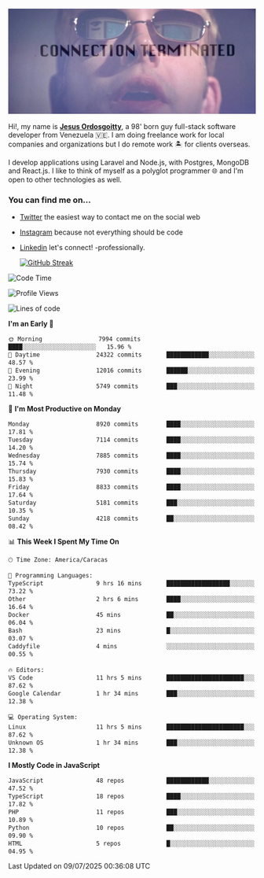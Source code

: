 ![hackers movie reference](./disconnected.jpg)

Hi!, my name is [**Jesus Ordosgoitty**](https://jodaz.dev), a 98' born guy full-stack software developer from Venezuela 🇻🇪. I am doing freelance work for local companies and organizations but I do remote work 🏝️ for clients overseas. 

I develop applications using Laravel and Node.js, with Postgres, MongoDB and React.js. I like to think of myself as a polyglot programmer 🌐 and I'm open to other technologies as well.

### You can find me on...

- [Twitter](https://twitter.com/jodaz_) the easiest way to contact me on the social web
- [Instagram](https://instagram.com/jodaz_) because not everything should be code
- [Linkedin](https://linkedin.com/in/jodaz) let's connect! -professionally.


    [![GitHub Streak](https://streak-stats.demolab.com?user=jodaz&theme=tokyonight)](https://git.io/streak-stats)

<!--START_SECTION:waka-->
![Code Time](http://img.shields.io/badge/Code%20Time-10%2C132%20hrs%2047%20mins-blue)

![Profile Views](http://img.shields.io/badge/Profile%20Views-0-blue)

![Lines of code](https://img.shields.io/badge/From%20Hello%20World%20I%27ve%20Written-83.4%20million%20lines%20of%20code-blue)

**I'm an Early 🐤** 

```text
🌞 Morning                7994 commits        ████░░░░░░░░░░░░░░░░░░░░░   15.96 % 
🌆 Daytime                24322 commits       ████████████░░░░░░░░░░░░░   48.57 % 
🌃 Evening                12016 commits       ██████░░░░░░░░░░░░░░░░░░░   23.99 % 
🌙 Night                  5749 commits        ███░░░░░░░░░░░░░░░░░░░░░░   11.48 % 
```
📅 **I'm Most Productive on Monday** 

```text
Monday                   8920 commits        ████░░░░░░░░░░░░░░░░░░░░░   17.81 % 
Tuesday                  7114 commits        ████░░░░░░░░░░░░░░░░░░░░░   14.20 % 
Wednesday                7885 commits        ████░░░░░░░░░░░░░░░░░░░░░   15.74 % 
Thursday                 7930 commits        ████░░░░░░░░░░░░░░░░░░░░░   15.83 % 
Friday                   8833 commits        ████░░░░░░░░░░░░░░░░░░░░░   17.64 % 
Saturday                 5181 commits        ███░░░░░░░░░░░░░░░░░░░░░░   10.35 % 
Sunday                   4218 commits        ██░░░░░░░░░░░░░░░░░░░░░░░   08.42 % 
```


📊 **This Week I Spent My Time On** 

```text
🕑︎ Time Zone: America/Caracas

💬 Programming Languages: 
TypeScript               9 hrs 16 mins       ██████████████████░░░░░░░   73.22 % 
Other                    2 hrs 6 mins        ████░░░░░░░░░░░░░░░░░░░░░   16.64 % 
Docker                   45 mins             ██░░░░░░░░░░░░░░░░░░░░░░░   06.04 % 
Bash                     23 mins             █░░░░░░░░░░░░░░░░░░░░░░░░   03.07 % 
Caddyfile                4 mins              ░░░░░░░░░░░░░░░░░░░░░░░░░   00.55 % 

🔥 Editors: 
VS Code                  11 hrs 5 mins       ██████████████████████░░░   87.62 % 
Google Calendar          1 hr 34 mins        ███░░░░░░░░░░░░░░░░░░░░░░   12.38 % 

💻 Operating System: 
Linux                    11 hrs 5 mins       ██████████████████████░░░   87.62 % 
Unknown OS               1 hr 34 mins        ███░░░░░░░░░░░░░░░░░░░░░░   12.38 % 
```

**I Mostly Code in JavaScript** 

```text
JavaScript               48 repos            ████████████░░░░░░░░░░░░░   47.52 % 
TypeScript               18 repos            ████░░░░░░░░░░░░░░░░░░░░░   17.82 % 
PHP                      11 repos            ███░░░░░░░░░░░░░░░░░░░░░░   10.89 % 
Python                   10 repos            ██░░░░░░░░░░░░░░░░░░░░░░░   09.90 % 
HTML                     5 repos             █░░░░░░░░░░░░░░░░░░░░░░░░   04.95 % 
```




 Last Updated on 09/07/2025 00:36:08 UTC
<!--END_SECTION:waka-->

